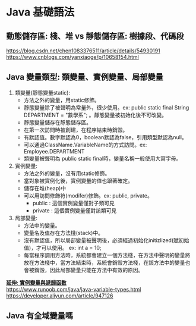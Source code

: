# Java 基礎語法
## 動態儲存區: 棧、堆 vs 靜態儲存區: 樹據段、代碼段
https://blog.csdn.net/chen1083376511/article/details/54930191     
https://www.cnblogs.com/yanxiaoge/p/10658154.html
## Java 變量類型: 類變量、實例變量、局部變量
1. 類變量(靜態變量static): 
   - 方法之外的變量，用static修飾。
   - 靜態變量除了被聲明為常量外，很少使用。ex: public static final String DEPARTMENT = "數學系"; 。靜態變量被初始化後不可改變。
   - 靜態變量儲存在靜態儲存區。
   - 在第一次訪問時被創建，在程序結束時銷毀。
   - 有默認值。數字默認為0，boolean默認為false，引用類型默認為null。
   - 可以通過ClassName.VariableName的方式訪問。ex: Employee.DEPARTMENT
   - 類變量被聲明為 public static final時，變量名稱一般使用大寫字母。
3. 實例變量: 
   - 方法之外的變量，沒有用static修飾。
   - 當對象被實例化後，實例變量的值也跟著確定。
   - 儲存在堆(heap)中
   - 可以用訪問修飾符(modifer)修飾。ex: public, private。
     - public : 這個實例變量僅對子類可見
     - private : 這個實例變量僅對該類可見
4. 局部變量: 
   - 方法中的變量。
   - 變量名及值存在方法棧(stack)中。
   - 沒有默認值，所以局部變量被聲明後，必須經過初始化initizlized(賦初始值)，才可以使用。 ex: int a = 10;
   - 每當程序調用方法時，系統都會建立一個方法棧，在方法中聲明的變量將放在方法棧中，當方法結束時，系統會銷毀方法棧，在該方法中的變量也會被銷毀，因此局部變量只能在方法中有效的原因。



[**延伸: 實例變量與遞歸函數**](https://app.gitbook.com/s/vPPL20vEg4Y6m1iVlw8f/tree-traversal/preorder-qian-xu-bian-li/144.-binary-tree-preorder-traversal)    
https://www.runoob.com/java/java-variable-types.html     
https://developer.aliyun.com/article/947126
## Java 有全域變量嗎


